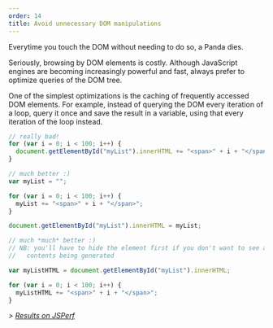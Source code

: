 ```yaml
---
order: 14
title: Avoid unnecessary DOM manipulations
---
```


Everytime you touch the DOM without needing to do so, a Panda dies.

Seriously, browsing by DOM elements is costly. Although JavaScript engines are becoming increasingly powerful and fast, always prefer to optimize queries of the DOM tree.

One of the simplest optimizations is the caching of frequently accessed DOM elements. For example, instead of querying the DOM every iteration of a loop, query it once and save the result in a variable, using that every iteration of the loop instead.

```js
// really bad!
for (var i = 0; i < 100; i++) {
  document.getElementById("myList").innerHTML += "<span>" + i + "</span>";
}
```

```js
// much better :)
var myList = "";

for (var i = 0; i < 100; i++) {
  myList += "<span>" + i + "</span>";
}

document.getElementById("myList").innerHTML = myList;
```

```js
// much *much* better :)
// NB: you'll have to hide the element first if you don't want to see all the
//   contents being generated

var myListHTML = document.getElementById("myList").innerHTML;

for (var i = 0; i < 100; i++) {
  myListHTML += "<span>" + i + "</span>";
}
```

*> [Results on JSPerf](http://jsperf.com/browser-diet-dom-manipulation/5)*
